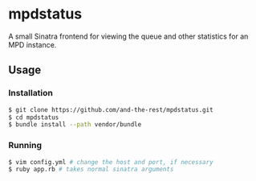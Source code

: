 mpdstatus
=========

A small Sinatra frontend for viewing the queue and other statistics for an
MPD instance.

## Usage

### Installation

```bash
$ git clone https://github.com/and-the-rest/mpdstatus.git
$ cd mpdstatus
$ bundle install --path vendor/bundle
```

### Running

```bash
$ vim config.yml # change the host and port, if necessary
$ ruby app.rb # takes normal sinatra arguments
```
